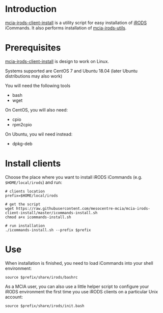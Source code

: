 # Introduction

[mcia-irods-client-install](https://github.com/mesocentre-mcia/mcia-irods-client-install) is a utility script for easy installation of [iRODS](http://www.irods.org) iCommands. It also performs installation of [mcia-irods-utils](https://github.com/mesocentre-mcia/mcia-irods-utils).

# Prerequisites

[mcia-irods-client-install](https://github.com/mesocentre-mcia/mcia-irods-client-install) is design to work on Linux.

Systems supported are CentOS 7 and Ubuntu 18.04 (later Ubuntu distributions may also work)

You will need the following tools
* bash
* wget

On CentOS, you will also need:
* cpio
* rpm2cpio

On Ubuntu, you wil need instead:
* dpkg-deb


# Install clients

Choose the place where you want to install iRODS iCommands (e.g. `$HOME/local/irods`) and run:

```
# clients location
prefix=$HOME/local/irods

# get the script
wget https://raw.githubusercontent.com/mesocentre-mcia/mcia-irods-client-install/master/icommands-install.sh
chmod a+x icommands-install.sh

# run installation
./icommands-install.sh --prefix $prefix
```

# Use

When installation is finished, you need to load iCommands into your shell environment:
```
source $prefix/share/irods/bashrc
```

As a MCIA user, you can also use a little helper script to configure your iRODS environment the first time you use iRODS clients on a particular Unix account:
```
source $prefix/share/irods/init.bash
```
